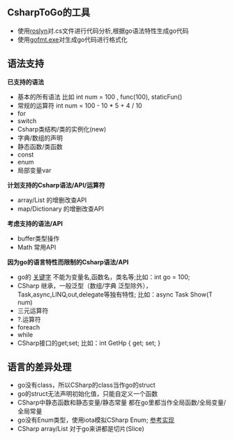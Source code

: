 ## CsharpToGo的工具

* 使用[roslyn](https://github.com/dotnet/roslyn)对.cs文件进行代码分析,根据go语法特性生成go代码
* 使用[gofmt.exe](https://golang.org/cmd/gofmt/)对生成go代码进行格式化


## 语法支持

**已支持的语法**
* 基本的所有语法 比如 int num = 100 , func(100), staticFun() 
* 常规的运算符  int num = 100 - 10 * 5 + 4 / 10
* for
* switch
* Csharp类结构/类的实例化(new)
* 字典/数组的声明
* 静态函数/类函数
* const
* enum
* 局部变量var 

**计划支持的Csharp语法/API/运算符**

* array/List 的增删改查API
* map/Dictionary 的增删改查API


**考虑支持的语法/API**

* buffer类型操作
* Math 常用API


**因为go的语言特性而限制的Csharp语法/API**

* go的 [关键字](https://github.com/Unknwon/the-way-to-go_ZH_CN/blob/master/eBook/04.1.md) 不能为变量名,函数名，类名等;比如：int go = 100;
* CSharp 继承，一般泛型（数组/字典 泛型除外），Task,async,LINQ,out,delegate等独有特性; 比如：async Task Show<T>(T num)
* 三元运算符
* ?.运算符
* foreach
* while
* CSharp接口的get;set; 比如：int GetHp { get; set; }

## 语言的差异处理

* go没有class，所以CSharp的class当作go的struct
* go的struct无法声明初始化值，只能自定义一个函数
* CSharp中静态函数和静态变量/静态常量 都在go里都当作全局函数/全局变量/全局常量
* go没有Enum类型，使用iota模拟CSharp Enum; [参考实现](https://studygolang.com/articles/5386)
* CSharp array/List 对于go来讲都是切片(Slice)







